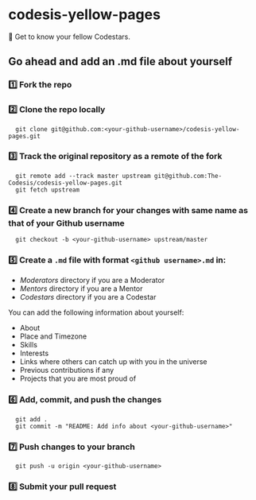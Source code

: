 # codesis-yellow-pages
📔 Get to know your fellow Codestars.

## Go ahead and add an .md file about yourself

### 1️⃣ Fork the repo 

### 2️⃣ Clone the repo locally

```
  git clone git@github.com:<your-github-username>/codesis-yellow-pages.git
```

### 3️⃣ Track the original repository as a remote of the fork 

```
  git remote add --track master upstream git@github.com:The-Codesis/codesis-yellow-pages.git
  git fetch upstream
```
    
### 4️⃣ Create a new branch for your changes with same name as that of your Github username

```
  git checkout -b <your-github-username> upstream/master
```
    
    
### 5️⃣ Create a `.md` file with format `<github username>.md` in:
  - *Moderators* directory if you are a Moderator
  - *Mentors* directory if you are a Mentor
  - *Codestars* directory if you are a Codestar

  You can add the following information about yourself:
  - About
  - Place and Timezone
  - Skills
  - Interests
  - Links where others can catch up with you in the universe
  - Previous contributions if any
  - Projects that you are most proud of
  
### 6️⃣ Add, commit, and push the changes

```
  git add .
  git commit -m "README: Add info about <your-github-username>"
```

### 7️⃣ Push changes to your branch

```
  git push -u origin <your-github-username>
```

### 8️⃣ Submit your pull request
